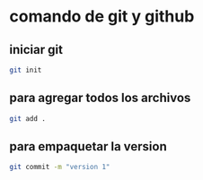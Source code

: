 # comando de git y github
## iniciar git
```bash 
git init
```
## para agregar todos los archivos
```bash
git add .
```
## para empaquetar la version 
```bash
git commit -m "version 1"
```
